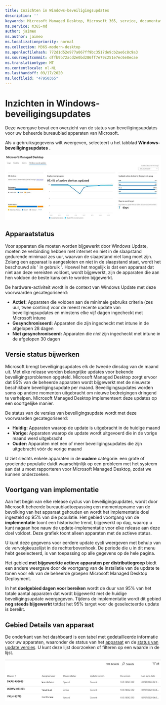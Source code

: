 ```yaml
---
title: Inzichten in Windows-beveiligingsupdates
description: ''
keywords: Microsoft Managed Desktop, Microsoft 365, service, documentatie
ms.service: m365-md
author: jaimeo
ms.author: jaimeo
ms.localizationpriority: normal
ms.collection: M365-modern-desktop
ms.openlocfilehash: 772d1d52e977a067ff9bc3517de9cb2ae6c8c9a3
ms.sourcegitcommit: dffb9b72acd2e0bd286ff7e79c251e7ec6e8ecae
ms.translationtype: MT
ms.contentlocale: nl-NL
ms.lasthandoff: 09/17/2020
ms.locfileid: "47950365"
---
```

# <a name="windows-security-update-insights"></a>Inzichten in Windows-beveiligingsupdates
Deze weergave bevat een overzicht van de status van beveiligingsupdates voor uw beheerde bureaublad apparaten van Microsoft. 

Als u gebruiksgegevens wilt weergeven, selecteert u het tabblad <strong>Windows-beveiligingsupdates</strong> .

![Deelvenster Windows-beveiligingsupdates: staafgrafieken van de apparaatstatus en de versie bijwerken in de linkerkolom, de voortgang van de implementatie in de kolom gecentreerd bijwerken en het percentage actieve apparaten per implementatiegroep, en het aantal dagen dat het implementatie doel voor 95% in de rechterkolom is bereikt.](../../media/update-insights.jpg)

## <a name="device-status"></a>Apparaatstatus

Voor apparaten die moeten worden bijgewerkt door Windows Update, moeten ze verbinding hebben met internet en niet in de slaapstand gedurende minimaal zes uur, waarvan de slaapstand niet lang moet zijn. Zolang een apparaat is aangesloten en niet in de slaapstand staat, wordt het beschouwd als ' in gebruik '. Hoewel het mogelijk is dat een apparaat dat niet aan deze vereisten voldoet, wordt bijgewerkt, zijn de apparaten die aan hen voldoen de beste kans om te worden bijgewerkt. 

De hardware-activiteit wordt in de context van Windows Update met deze voorwaarden gecategoriseerd:

- <strong>Actief:</strong> Apparaten die voldoen aan de minimale gebruiks criteria (zes uur, twee continu) voor de meest recente update van beveiligingsupdates en minstens elke vijf dagen ingecheckt met Microsoft intune
- <strong>Gesynchroniseerd:</strong> Apparaten die zijn ingecheckt met intune in de afgelopen 28 dagen
- <strong>Niet gesynchroniseerd:</strong> Apparaten die <i>niet</i> zijn ingecheckt met intune in de afgelopen 30 dagen




## <a name="update-version-status"></a>Versie status bijwerken

Microsoft brengt beveiligingsupdates elk de tweede dinsdag van de maand uit. Met elke release worden belangrijke updates voor bekende beveiligingsproblemen opgeteld. Microsoft Managed Desktop zorgt ervoor dat 95% van de beheerde apparaten wordt bijgewerkt met de nieuwste beschikbare beveiligingsupdate per maand. Beveiligingsupdates worden soms op andere momenten uitgebracht om nieuwe bedreigingen dringend te verhelpen. Microsoft Managed Desktop implementeert deze updates op een soortgelijke manier.

De status van de versies van beveiligingsupdate wordt met deze voorwaarden gecategoriseerd:

- <strong>Huidig:</strong> Apparaten waarop de update is uitgebracht in de huidige maand
- <strong>Vorige:</strong> Apparaten waarop de update wordt uitgevoerd die in de vorige maand werd uitgebracht
- <strong>Ouder:</strong> Apparaten met een of meer beveiligingsupdates die zijn uitgebracht vóór de vorige maand

U ziet slechts enkele apparaten in de <strong>oudere</strong> categorie: een grote of groeiende populatie duidt waarschijnlijk op een probleem met het systeem aan dat u moet rapporteren voor Microsoft Managed Desktop, zodat we kunnen onderzoeken.


## <a name="deployment-progress"></a>Voortgang van implementatie

Aan het begin van elke release cyclus van beveiligingsupdates, wordt door Microsoft beheerde bureaubladtoepassing een momentopname van de bevolking van het apparaat gehouden en wordt het implementatie doel ingesteld op 95% van die populatie. Het gebied voortgang van de <strong>implementatie</strong> toont een historische trend, bijgewerkt op dag, waarop u kunt nagaan hoe nauw de update-implementatie voor elke release aan deze doel voldoet. Deze grafiek toont alleen apparaten met de actieve status.

U kunt deze gegevens voor eerdere update cycli weergeven met behulp van de vervolgkeuzelijst in de rechterbovenhoek. De periode die u in dit menu hebt geselecteerd, is van toepassing op alle gegevens op de hele pagina.

Het gebied <strong>met bijgewerkte actieve apparaten per distributiegroep</strong> biedt een andere weergave door de voortgang van de installatie van de update te tonen voor elk van de beheerde groepen Microsoft Managed Desktop Deployment.

In het <strong>doelgebied dagen voor bereiken</strong> wordt de duur van 95% van het totale aantal apparaten dat wordt bijgewerkt met de huidige beveiligingsupdate weergegeven. Tijdens de implementatie wordt dit gebied <strong>nog steeds bijgewerkt</strong> totdat het 95% target voor de geselecteerde update is bereikt.

## <a name="device-details-area"></a>Gebied Details van apparaat

De onderkant van het dashboard is een tabel met gedetailleerde informatie voor uw apparaten, waaronder de status van het [apparaat](#device-status) en de [status van update versies](#update-version-status). U kunt deze lijst doorzoeken of filteren op een waarde in de lijst.


![De tabel apparaatgegevens met de kolommen voor de naam van het apparaat, de toegewezen gebruiker, de apparaatstatus, de versie van het besturingssysteem, de versie van het besturingssysteem en de datum waarop het apparaat de laatste keer is gesynchroniseerd.](../../media/security-update-insights-device-table-sterile.png)
